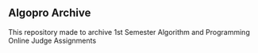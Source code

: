 ## Algopro Archive

This repository made to archive 1st Semester Algorithm and Programming Online Judge Assignments
